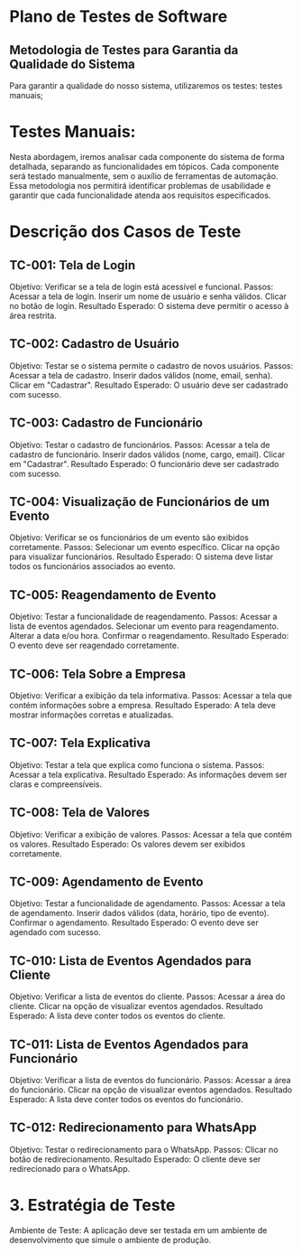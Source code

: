 # Plano de Testes de Software

## Metodologia de Testes para Garantia da Qualidade do Sistema

Para garantir a qualidade do nosso sistema, utilizaremos os testes: testes manuais;

# Testes Manuais:
Nesta abordagem, iremos analisar cada componente do sistema de forma detalhada, separando as funcionalidades em tópicos. Cada componente será testado manualmente, sem o auxílio de ferramentas de automação. Essa metodologia nos permitirá identificar problemas de usabilidade e garantir que cada funcionalidade atenda aos requisitos especificados.
 
# Descrição dos Casos de Teste
## TC-001: Tela de Login

Objetivo: Verificar se a tela de login está acessível e funcional.
Passos:
Acessar a tela de login.
Inserir um nome de usuário e senha válidos.
Clicar no botão de login.
Resultado Esperado: O sistema deve permitir o acesso à área restrita.
## TC-002: Cadastro de Usuário

Objetivo: Testar se o sistema permite o cadastro de novos usuários.
Passos:
Acessar a tela de cadastro.
Inserir dados válidos (nome, email, senha).
Clicar em "Cadastrar".
Resultado Esperado: O usuário deve ser cadastrado com sucesso.
## TC-003: Cadastro de Funcionário

Objetivo: Testar o cadastro de funcionários.
Passos:
Acessar a tela de cadastro de funcionário.
Inserir dados válidos (nome, cargo, email).
Clicar em "Cadastrar".
Resultado Esperado: O funcionário deve ser cadastrado com sucesso.
## TC-004: Visualização de Funcionários de um Evento

Objetivo: Verificar se os funcionários de um evento são exibidos corretamente.
Passos:
Selecionar um evento específico.
Clicar na opção para visualizar funcionários.
Resultado Esperado: O sistema deve listar todos os funcionários associados ao evento.
## TC-005: Reagendamento de Evento

Objetivo: Testar a funcionalidade de reagendamento.
Passos:
Acessar a lista de eventos agendados.
Selecionar um evento para reagendamento.
Alterar a data e/ou hora.
Confirmar o reagendamento.
Resultado Esperado: O evento deve ser reagendado corretamente.
## TC-006: Tela Sobre a Empresa

Objetivo: Verificar a exibição da tela informativa.
Passos:
Acessar a tela que contém informações sobre a empresa.
Resultado Esperado: A tela deve mostrar informações corretas e atualizadas.
## TC-007: Tela Explicativa

Objetivo: Testar a tela que explica como funciona o sistema.
Passos:
Acessar a tela explicativa.
Resultado Esperado: As informações devem ser claras e compreensíveis.
## TC-008: Tela de Valores

Objetivo: Verificar a exibição de valores.
Passos:
Acessar a tela que contém os valores.
Resultado Esperado: Os valores devem ser exibidos corretamente.
## TC-009: Agendamento de Evento

Objetivo: Testar a funcionalidade de agendamento.
Passos:
Acessar a tela de agendamento.
Inserir dados válidos (data, horário, tipo de evento).
Confirmar o agendamento.
Resultado Esperado: O evento deve ser agendado com sucesso.
## TC-010: Lista de Eventos Agendados para Cliente

Objetivo: Verificar a lista de eventos do cliente.
Passos:
Acessar a área do cliente.
Clicar na opção de visualizar eventos agendados.
Resultado Esperado: A lista deve conter todos os eventos do cliente.
## TC-011: Lista de Eventos Agendados para Funcionário

Objetivo: Verificar a lista de eventos do funcionário.
Passos:
Acessar a área do funcionário.
Clicar na opção de visualizar eventos agendados.
Resultado Esperado: A lista deve conter todos os eventos do funcionário.
## TC-012: Redirecionamento para WhatsApp

Objetivo: Testar o redirecionamento para o WhatsApp.
Passos:
Clicar no botão de redirecionamento.
Resultado Esperado: O cliente deve ser redirecionado para o WhatsApp.
# 3. Estratégia de Teste
Ambiente de Teste: A aplicação deve ser testada em um ambiente de desenvolvimento que simule o ambiente de produção.
